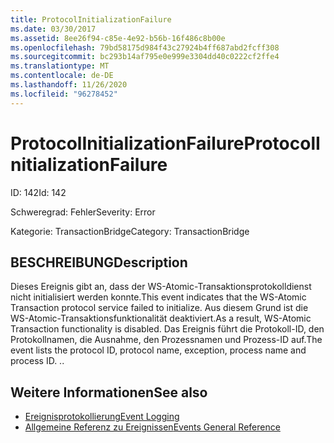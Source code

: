 ```yaml
---
title: ProtocolInitializationFailure
ms.date: 03/30/2017
ms.assetid: 8ee26f94-c85e-4e92-b56b-16f486c8b00e
ms.openlocfilehash: 79bd58175d984f43c27924b4ff687abd2fcff308
ms.sourcegitcommit: bc293b14af795e0e999e3304dd40c0222cf2ffe4
ms.translationtype: MT
ms.contentlocale: de-DE
ms.lasthandoff: 11/26/2020
ms.locfileid: "96278452"
---
```

# <a name="protocolinitializationfailure"></a><span data-ttu-id="4f028-102">ProtocolInitializationFailure</span><span class="sxs-lookup"><span data-stu-id="4f028-102">ProtocolInitializationFailure</span></span>

<span data-ttu-id="4f028-103">ID: 142</span><span class="sxs-lookup"><span data-stu-id="4f028-103">Id: 142</span></span>  
  
 <span data-ttu-id="4f028-104">Schweregrad: Fehler</span><span class="sxs-lookup"><span data-stu-id="4f028-104">Severity: Error</span></span>  
  
 <span data-ttu-id="4f028-105">Kategorie: TransactionBridge</span><span class="sxs-lookup"><span data-stu-id="4f028-105">Category: TransactionBridge</span></span>  
  
## <a name="description"></a><span data-ttu-id="4f028-106">BESCHREIBUNG</span><span class="sxs-lookup"><span data-stu-id="4f028-106">Description</span></span>  

 <span data-ttu-id="4f028-107">Dieses Ereignis gibt an, dass der WS-Atomic-Transaktionsprotokolldienst nicht initialisiert werden konnte.</span><span class="sxs-lookup"><span data-stu-id="4f028-107">This event indicates that the WS-Atomic Transaction protocol service failed to initialize.</span></span> <span data-ttu-id="4f028-108">Aus diesem Grund ist die WS-Atomic-Transaktionsfunktionalität deaktiviert.</span><span class="sxs-lookup"><span data-stu-id="4f028-108">As a result, WS-Atomic Transaction functionality is disabled.</span></span> <span data-ttu-id="4f028-109">Das Ereignis führt die Protokoll-ID, den Protokollnamen, die Ausnahme, den Prozessnamen und Prozess-ID auf.</span><span class="sxs-lookup"><span data-stu-id="4f028-109">The event lists the protocol ID, protocol name, exception, process name and process ID.</span></span> <span data-ttu-id="4f028-110">.</span><span class="sxs-lookup"><span data-stu-id="4f028-110">.</span></span>  
  
## <a name="see-also"></a><span data-ttu-id="4f028-111">Weitere Informationen</span><span class="sxs-lookup"><span data-stu-id="4f028-111">See also</span></span>

- [<span data-ttu-id="4f028-112">Ereignisprotokollierung</span><span class="sxs-lookup"><span data-stu-id="4f028-112">Event Logging</span></span>](index.md)
- [<span data-ttu-id="4f028-113">Allgemeine Referenz zu Ereignissen</span><span class="sxs-lookup"><span data-stu-id="4f028-113">Events General Reference</span></span>](events-general-reference.md)

